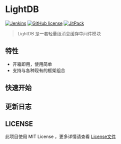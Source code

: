 # LightDB

<a href="https://github.com/OpenEdgn/LightDB" target="_blank"><img alt="Jenkins" src="https://github.com/OpenEdgn/LightDB/actions/workflows/task-push.yml/badge.svg?branch=master&color=green&style=flat-square"/></a>
<a href="LICENSE"><img alt="GitHub license" src="https://img.shields.io/github/license/OpenEdgn/LightDB"></a>
<a href="https://jitpack.io/#OpenEdgn/LightDB" target="_blank"> <img alt="JitPack" src="https://img.shields.io/jitpack/v/github/OpenEdgn/LightDB"></a>


> LightDB 是一套轻量级消息缓存中间件模块

## 特性

- 开箱即用，使用简单
- 支持与各种现有的框架组合

## 快速开始

## 更新日志

## LICENSE

此项目使用 MIT License ，更多详情请查看 [License文件](./LICENSE)
